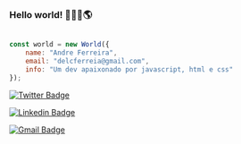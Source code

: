 ### Hello world! 👨🏻‍💻🌎

```javascript

const world = new World({
    name: "Andre Ferreira",
    email: "delcferreia@gmail.com",
    info: "Um dev apaixonado por javascript, html e css"
});

```

[![Twitter Badge](https://img.shields.io/badge/-@andre2l2-6610cc?style=flat-square&labelColor=6233cc&logo=twitter&logoColor=white&link=https://twitter.com/andre_2l2)](https://twitter.com/andre_2l2)

[![Linkedin Badge](https://img.shields.io/badge/-Andre%20Ferreira-6610cc?style=flat-square&logo=Linkedin&logoColor=white&link=https://www.linkedin.com/in/andre-ferreira-37180318b/)](https://www.linkedin.com/in/andre-ferreira-37180318b/)

[![Gmail Badge](https://img.shields.io/badge/-delcferreira@gmail.com-6610cc?style=flat-square&logo=Gmail&logoColor=white&link=delcferreira@gamil.com)](delcferreira@gmail.com)